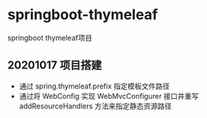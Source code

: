 # springboot-thymeleaf
springboot thymeleaf项目

## 20201017 项目搭建

- 通过 spring.thymeleaf.prefix 指定模板文件路径
- 通过将 WebConfig 实现 WebMvcConfigurer 接口并重写 addResourceHandlers 方法来指定静态资源路径